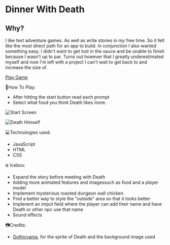 # Dinner With Death

## Why?
I like text adventure games. As well as write stories in my free time. So it felt like the most direct path for an app to build. In conjunction I also wanted something easy. I didn't want to get lost in the sauce and be unable to finish because I wasn't up to par. Turns out however that I greatly underestimated myself and now I'm left with a project I can't wait to get back to and increase the size of.


<a href="https://dinner-with_death.surge.sh/">Play Game</a>

:rocket:How To Play: <br>
- After hitting the start button read each prompt
- Select what food you think Death likes more.

![Start Screen](https://i.imgur.com/ToLhMnR.png)

![Death Himself](https://i.imgur.com/8SYZcBB.png)

:computer:Technologies used: <br>
- JavaScript
- HTML
- CSS

:snowflake: Icebox:<br>
- Expand the story before meeting with Death
- Adding more animated features and imagessuch as food and a player model
- Implement mysterious roasted dungeon wall chicken.
- Find a better way to style the "outside" area so that it looks better
- Implenent an imput field where the player can add their name and have Death or other npc use that name
- Sound effects

:camera:Credits:<br>
- <a href="https://ansimuz.itch.io/gothicvania-town">Gothicvania</a>, for the sprite of Death and the background image used